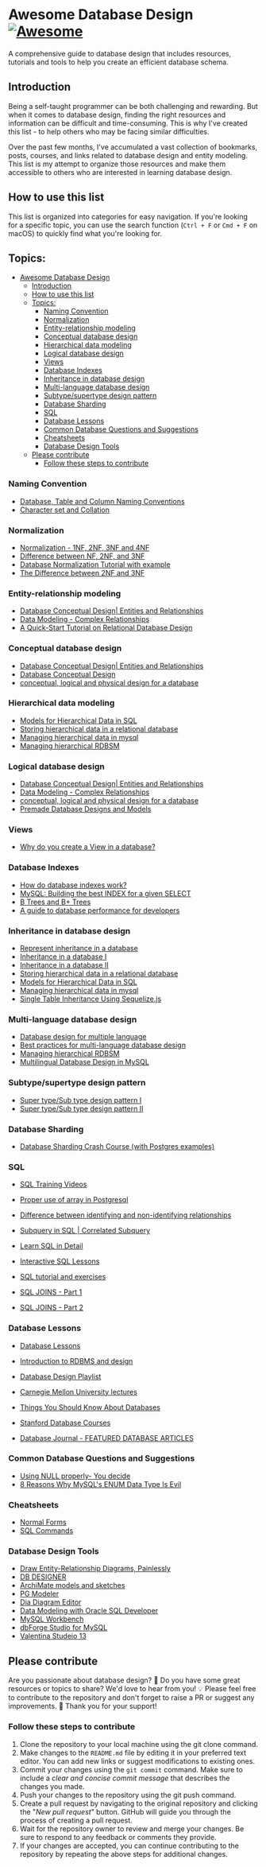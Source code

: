 # Awesome Database Design [![Awesome](https://awesome.re/badge.svg)](https://awesome.re)

A comprehensive guide to database design that includes resources, tutorials and tools to help you create an efficient database schema.

## Introduction

Being a self-taught programmer can be both challenging and rewarding. But when it comes to database design, finding the right resources and information can be difficult and time-consuming. This is why I've created this list - to help others who may be facing similar difficulties.

Over the past few months, I've accumulated a vast collection of bookmarks, posts, courses, and links related to database design and entity modeling. This list is my attempt to organize those resources and make them accessible to others who are interested in learning database design.

## How to use this list

This list is organized into categories for easy navigation. If you're looking for a specific topic, you can use the search function (`Ctrl + F` or `Cmd + F` on macOS) to quickly find what you're looking for.


## Topics:
- [Awesome Database Design ](#awesome-database-design-)
  - [Introduction](#introduction)
  - [How to use this list](#how-to-use-this-list)
  - [Topics:](#topics)
    - [Naming Convention](#naming-convention)
    - [Normalization](#normalization)
    - [Entity-relationship modeling](#entity-relationship-modeling)
    - [Conceptual database design](#conceptual-database-design)
    - [Hierarchical data modeling](#hierarchical-data-modeling)
    - [Logical database design](#logical-database-design)
    - [Views](#views)
    - [Database Indexes](#database-indexes)
    - [Inheritance in database design](#inheritance-in-database-design)
    - [Multi-language database design](#multi-language-database-design)
    - [Subtype/supertype design pattern](#subtypesupertype-design-pattern)
    - [Database Sharding](#database-sharding)
    - [SQL](#sql)
    - [Database Lessons](#database-lessons)
    - [Common Database Questions and Suggestions](#common-database-questions-and-suggestions)
    - [Cheatsheets](#cheatsheets)
    - [Database Design Tools](#database-design-tools)
  - [Please contribute](#please-contribute)
    - [Follow these steps to contribute](#follow-these-steps-to-contribute)

### Naming Convention

- [Database, Table and Column Naming Conventions](https://stackoverflow.com/questions/7662/database-table-and-column-naming-conventions)
- [Character set and Collation](https://stackoverflow.com/questions/341273/what-does-character-set-and-collation-mean-exactly)

### Normalization

- [Normalization - 1NF, 2NF, 3NF and 4NF](https://www.youtube.com/watch?v=UrYLYV7WSHM)
- [Difference between NF, 2NF, and 3NF](https://www.quora.com/What-is-the-difference-between-NF-2NF-and-3NF)
- [Database Normalization Tutorial with example](http://dotnetanalysis.blogspot.com/2012/01/database-normalization-sql-server.html)
- [The Difference between 2NF and 3NF](https://arctype.com/blog/2nf-3nf-normalization-example)

### Entity-relationship modeling

- [Database Conceptual Design| Entities and Relationships](https://www.youtube.com/watch?v=r0S5QqX1XpU)
- [Data Modeling - Complex Relationships](https://www.youtube.com/watch?v=ZTPAMJ9MzdY)
- [A Quick-Start Tutorial on Relational Database Design](https://www3.ntu.edu.sg/home/ehchua/programming/sql/Relational_Database_Design.html)

### Conceptual database design

- [Database Conceptual Design| Entities and Relationships](https://www.youtube.com/watch?v=r0S5QqX1XpU)
- [Database Conceptual Design](https://www.youtube.com/watch?v=ZTPAMJ9MzdY)
- [conceptual, logical and physical design for a database](https://www.youtube.com/watch?v=RzbH-oumqpo)

### Hierarchical data modeling

- [Models for Hierarchical Data in SQL](https://www.youtube.com/watch?v=wuH5OoPC3hA)
- [Storing hierarchical data in a relational database](https://stackoverflow.com/questions/4048151/what-are-the-options-for-storing-hierarchical-data-in-a-relational-database)
- [Managing hierarchical data in mysql](http://mikehillyer.com/articles/managing-hierarchical-data-in-mysql/)
- [Managing hierarchical RDBSM](http://troels.arvin.dk/db/rdbms/links/#hierarchical)

### Logical database design

- [Database Conceptual Design| Entities and Relationships](https://www.youtube.com/watch?v=r0S5QqX1XpU)
- [Data Modeling - Complex Relationships](https://www.youtube.com/watch?v=ZTPAMJ9MzdY)
- [conceptual, logical and physical design for a database](https://www.youtube.com/watch?v=RzbH-oumqpo)
- [Premade Database Designs and Models](http://www.databaseanswers.org/data_models/)

### Views

- [Why do you create a View in a database?](https://stackoverflow.com/questions/1278521/why-do-you-create-a-view-in-a-database)

### Database Indexes

- [How do database indexes work?](https://planetscale.com/blog/how-do-database-indexes-work)
- [MySQL: Building the best INDEX for a given SELECT](http://mysql.rjweb.org/doc.php/index_cookbook_mysql#many_to_many_mapping_table)
- [B Trees and B+ Trees](https://www.youtube.com/watch?v=aZjYr87r1b8)
- [A guide to database performance for developers](https://use-the-index-luke.com/)

### Inheritance in database design

- [Represent inheritance in a database](https://stackoverflow.com/questions/3579079/how-can-you-represent-inheritance-in-a-database)
- [Inheritance in a database I](https://stackoverflow.com/questions/190296/how-do-you-effectively-model-inheritance-in-a-database)
- [Inheritance in a database II](https://stackoverflow.com/questions/554522/something-like-inheritance-in-database-design)
- [Storing hierarchical data in a relational database](https://stackoverflow.com/questions/4048151/what-are-the-options-for-storing-hierarchical-data-in-a-relational-database)
- [Models for Hierarchical Data in SQL](https://www.youtube.com/watch?v=wuH5OoPC3hA)
- [Managing hierarchical data in mysql](http://mikehillyer.com/articles/managing-hierarchical-data-in-mysql/)
- [Single Table Inheritance Using Sequelize.js](https://sujeet-agrahari.hashnode.dev/sequelizejs-single-table-inheritance#heading-approach-iii)

### Multi-language database design

- [Database design for multiple language](https://stackoverflow.com/questions/929410/what-are-best-practices-for-multi-language-database-design)
- [Best practices for multi-language database design](https://stackoverflow.com/questions/929410/what-are-best-practices-for-multi-language-database-design)
- [Managing hierarchical RDBSM](http://troels.arvin.dk/db/rdbms/links/#hierarchical)
- [Multilingual Database Design in MySQL](https://www.apphp.com/tutorials/index.php?page=multilanguage-database-design-in-mysql)

### Subtype/supertype design pattern

- [Super type/Sub type design pattern I](https://dba.stackexchange.com/questions/140604/implementing-subtype-of-a-subtype-in-type-subtype-design-pattern-with-mutually-e)
- [Super type/Sub type design pattern II](https://dba.stackexchange.com/questions/149904/how-to-model-an-entity-type-that-can-have-different-sets-of-attributes)

### Database Sharding

- [Database Sharding Crash Course (with Postgres examples)](https://www.youtube.com/watch?v=d1fXBLqnFvc&t)
### SQL

- [SQL Training Videos](http://www.metamanager.com/cbt)
- [Proper use of array in Postgresql](https://stac43912/what-are-the-proper-use-cases-for-the-postgresql-array-datatype)
- [Difference between identifying and non-identifying relationships](https://stackoverflow.com/questions/762937/whats-the-difference-between-identifying-and-non-identifying-relationships)

- [Subquery in SQL | Correlated Subquery ](https://www.youtube.com/watch?v=nJIEIzF7tDw)
- [Learn SQL in Detail](https://www.scaler.com/topics/sql/)
- [Interactive SQL Lessons](https://sqlbolt.com/)
- [SQL tutorial and exercises](https://sqlzoo.net/)
- [SQL JOINS - Part 1](https://www.youtube.com/watch?v=0OQJDd3QqQM)
- [SQL JOINS - Part 2](https://www.youtube.com/watch?v=RehbnzKHS28)
### Database Lessons

- [Database Lessons](https://www.youtube.com/playlist?list=PL1LIXLIF50uXWJ9alDSXClzNCMynac38g)

- [Introduction to RDBMS and design](https://www.youtube.com/watch?v=Jk0r7vbzzL0&list=PL7NE8oKPrqN4hlEczr_aGWgeCHO--6UNJ)

- [Database Design Playlist](https://www.youtube.com/playlist?list=PLMi3udI_wFMWpfLPMvSnApwf4xr2a-sJ5)
- [Carnegie Mellon University lectures](https://www.youtube.com/playlist?list=PLSE8ODhjZXjbohkNBWQs_otTrBTrjyohi)
- [Things You Should Know About Databases](https://architecturenotes.co/things-you-should-know-about-databases/)
- [Stanford Database Courses](https://online.stanford.edu/courses/soe-ydatabases-databases)
- [Database Journal - FEATURED DATABASE ARTICLES](https://www.databasejournal.com/)

### Common Database Questions and Suggestions

- [Using NULL properly- You decide ](https://dba.stackexchange.com/questions/5222/why-shouldnt-we-allow-nulls)
- [8 Reasons Why MySQL's ENUM Data Type Is Evil](http://komlenic.com/244/8-reasons-why-mysqls-enum-data-type-is-evil/)

### Cheatsheets

- [Normal Forms](https://drive.google.com/file/d/1ALvFpilIsD03YTW5tch_f-omhqMZoYqx/view?usp=sharing)
- [SQL Commands](https://drive.google.com/file/d/1E0f4PC75wNCXxKHXxmx0Jq30BNUc1rKf/view?usp=sharing)

### Database Design Tools
- [Draw Entity-Relationship Diagrams, Painlessly](https://dbdiagram.io/)
- [DB DESIGNER](https://www.dbdesigner.net/)
- [ArchiMate models and sketches](https://www.archimatetool.com/)
- [PG Modeler](https://www.pgmodeler.io/)
- [Dia Diagram Editor](http://dia-installer.de/)
- [Data Modeling with Oracle SQL Developer](https://www.oracle.com/in/database/sqldeveloper/technologies/sql-data-modeler/)
- [MySQL Workbench](https://www.mysql.com/products/workbench/)
- [dbForge Studio for MySQL](https://www.devart.com/dbforge/mysql/studio/database-designer.html)
- [Valentina Studeio 13](https://valentina-db.com/en/valentina-studio-13?ref=producthunt)
## Please contribute

 
Are you passionate about database design? 🤔 Do you have some great resources or topics to share? We'd love to hear from you! 💡 Please feel free to contribute to the  repository and don't forget to raise a PR or suggest any improvements. 🙌 Thank you for your support!

### Follow these steps to contribute
1. Clone the repository to your local machine using the git clone command.
2. Make changes to the `README.md` file by editing it in your preferred text editor. You can add new links or suggest modifications to existing ones.
3. Commit your changes using the `git commit` command. Make sure to include a *clear and concise commit message* that describes the changes you made.
4. Push your changes to the repository using the git push command.
5. Create a pull request by navigating to the original repository and clicking the "*New pull request*" button. GitHub will guide you through the process of creating a pull request.
6. Wait for the repository owner to review and merge your changes. Be sure to respond to any feedback or comments they provide.
7. If your changes are accepted, you can continue contributing to the repository by repeating the above steps for additional changes.
